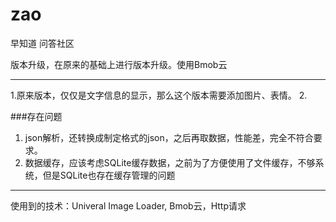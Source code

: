 # zao
早知道 问答社区


版本升级，在原来的基础上进行版本升级。使用Bmob云

---
1.原来版本，仅仅是文字信息的显示，那么这个版本需要添加图片、表情。
2.

###存在问题
1. json解析，还转换成制定格式的json，之后再取数据，性能差，完全不符合要求。
2. 数据缓存，应该考虑SQLite缓存数据，之前为了方便使用了文件缓存，不够系统，但是SQLite也存在缓存管理的问题

***
使用到的技术：Univeral Image Loader, Bmob云，Http请求

